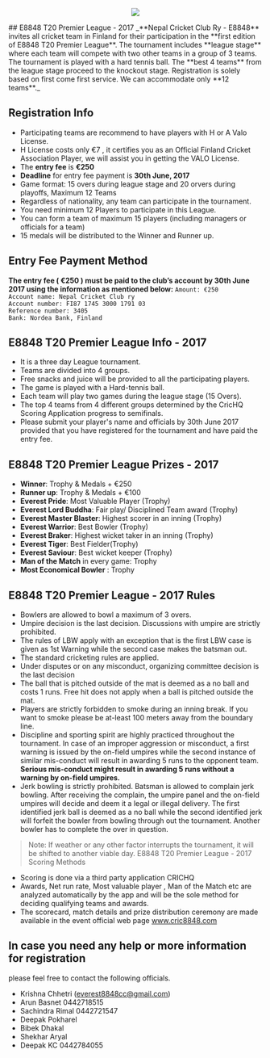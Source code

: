 <p align="center"><img src="http://1.bp.blogspot.com/-Z1eiy_mkzRQ/VobG9X5nWKI/AAAAAAAACmE/KJq4Si_XmSg/s1600-r/everestcricketlogo.jpg"></p> 
## E8848 T20 Premier League - 2017
_**Nepal Cricket Club Ry - E8848** invites all cricket team in Finland for their participation in the **first edition of E8848 T20 Premier League**. The tournament includes **league stage** where each team will compete with two other teams in a group of 3 teams. The tournament is played with a hard tennis ball. The **best 4 teams** from the league stage proceed to the knockout stage. Registration is solely based on first come first service. We can accommodate only **12 teams**._ 

## Registration Info
- Participating teams are recommend to have players with H or A Valo License. 
- H License costs only €7 , it certifies you as an Official Finland Cricket Association Player, we will assist you in getting the VALO License.
- The **entry fee** is **€250** 
- **Deadline** for entry fee payment is **30th June, 2017**
- Game format: 15 overs during league stage and 20 orvers during playoffs, Maximum 12 Teams
- Regardless of nationality, any team can participate in the tournament. 
- You need minimum 12 Players to participate in this League. 
- You can form a team of maximum 15 players (including managers or officials for a team) 
- 15 medals will be distributed to the Winner and Runner up.
## Entry Fee Payment Method 
**The entry fee ( **€250** ) must be paid to the club’s account by 30th June 2017 using the information as mentioned below:**
   `Amount: €250`<br>
      `Account name: Nepal Cricket Club ry` <br>
      `Account number: FI87 1745 3000 1791 03`<br>
      `Reference number: 3405` <br>
       `Bank: Nordea Bank, Finland`<br>
## E8848 T20 Premier League Info - 2017
- It is a three day League tournament. 
- Teams are divided into 4 groups.
- Free snacks and juice will be provided to all the participating players. 
- The game is played with a Hard-tennis ball. 
- Each team will play two games during the league stage (15 Overs). 
- The top 4 teams from 4 different groups determined by the CricHQ Scoring Application progress to semifinals. 
- Please submit your player's name and officials by 30th June 2017 provided that you have registered for the tournament and have paid the entry fee.

## E8848 T20 Premier League Prizes - 2017
- **Winner**: Trophy & Medals + €250
- **Runner up**: Trophy & Medals + €100
- **Everest Pride**: Most Valuable Player (Trophy)
- **Everest Lord Buddha**: Fair play/ Disciplined Team award (Trophy)
- **Everest Master Blaster**: Highest scorer in an inning (Trophy)
- **Everest Warrior**: Best Bowler (Trophy)
- **Everest Braker**: Highest wicket taker in an inning (Trophy)
- **Everest Tiger**: Best Fielder(Trophy)
- **Everest Saviour**: Best wicket keeper (Trophy)
- **Man of the Match** in every game: Trophy 
- **Most Economical Bowler** : Trophy

## E8848 T20 Premier League - 2017 Rules
- Bowlers are allowed to bowl a maximum of 3 overs. 
- Umpire decision is the last decision. Discussions with umpire are strictly prohibited. 
- The rules of LBW apply with an exception that is the first LBW case is given as 1st Warning while the second case makes the batsman out.
- The standard cricketing rules are applied.
- Under disputes or on any misconduct, organizing committee decision is the last decision
- The ball that is pitched outside of the mat is deemed as a no ball and costs 1 runs. Free hit does not apply when a ball is pitched outside the mat.
- Players are strictly forbidden to smoke during an inning break. If you want to smoke please be at-least 100 meters away from the boundary line.
- Discipline and sporting spirit are highly practiced throughout the tournament. In case of an improper aggression or misconduct, a first warning is issued by the on-field umpires while the second instance of similar mis-conduct will result in awarding 5 runs to the opponent team. **Serious mis-conduct might result in awarding 5 runs without a warning by on-field umpires.**
- Jerk bowling is strictly prohibited. Batsman is allowed to complain jerk bowling. After receiving the complain, the umpire panel and the on-field umpires will decide and deem it a legal or illegal delivery. The first identified jerk ball is deemed as a no ball while the second identified jerk will forfeit the bowler from bowling through out the tournament. Another bowler has to complete the over in question.
>Note: If weather or any other factor interrupts the tournament, it will be shifted to another viable day.
E8848 T20 Premier League - 2017 Scoring Methods
- Scoring is done via a third party application CRICHQ
- Awards, Net run rate, Most valuable player , Man of the Match etc are analyzed automatically by the app and will be the sole method for deciding qualifying teams and awards.
- The scorecard, match details and prize distribution ceremony are made available in the event official web page www.cric8848.com

## In case you need any help or more information for registration 
please feel free to contact the following officials.
- Krishna Chhetri (everest8848cc@gmail.com) 
- Arun Basnet 0442718515
- Sachindra Rimal 0442721547
- Deepak Pokharel
- Bibek Dhakal
- Shekhar Aryal
- Deepak KC 0442784055
